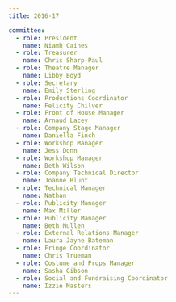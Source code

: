 ```yaml
---
title: 2016-17

committee:
  - role: President
    name: Niamh Caines
  - role: Treasurer
    name: Chris Sharp-Paul
  - role: Theatre Manager
    name: Libby Boyd
  - role: Secretary
    name: Emily Sterling
  - role: Productions Coordinator
    name: Felicity Chilver
  - role: Front of House Manager
    name: Arnaud Lacey
  - role: Company Stage Manager
    name: Daniella Finch
  - role: Workshop Manager
    name: Jess Donn
  - role: Workshop Manager
    name: Beth Wilson
  - role: Company Technical Director
    name: Joanne Blunt
  - role: Technical Manager
    name: Nathan
  - role: Publicity Manager
    name: Max Miller
  - role: Publicity Manager
    name: Beth Mullen
  - role: External Relations Manager
    name: Laura Jayne Bateman
  - role: Fringe Coordinator
    name: Chris Trueman
  - role: Costume and Props Manager
    name: Sasha Gibson
  - role: Social and Fundraising Coordinator
    name: Izzie Masters
---
```


